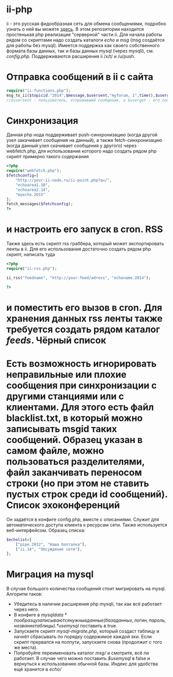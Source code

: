 ii-php
======
ii - это русская фидообразная сеть для обмена сообщениями, подробно узнать о ней вы можете [здесь](http://ii-net.tk/ii-doc/). 
В этом репозитории находится простенькая php реализация "серверной" части ii. Для начала работы рядом со скриптами надо создать каталоги *echo* и *msg* (msg создаётся для работы без mysql). Имеется поддержка как своего собственного формата базы данных, так и базы данных mysql (через mysqli), см. *config.php*. Поддерживаются расширения ii /x/t/ и /u/push.

Отправка сообщений в ii с сайта
======
```php
require("ii-functions.php");
msg_to_ii($topicid."2014",$message,$usersent,"myforum, 1",time(),$userget,$subject,"");
//$usersent - пользователь, отправивший сообщение, а $userget - его получивший.
```
Синхронизация
======
Данная php нода поддерживает push-синхронизацию (когда другой узел закачивает сообщения на данный), а также fetch-синхронизацию (когда данный узел скачивает сообщения у другого) через webfetch.php, для использования которого надо создать рядом php скрипт примерно такого содержания
```php
<?php
require("webfetch.php");
$fetchconfig=[
	"http://your-ii-node.ru/ii-point.php?q=/",
	"echoarea1.10",
	"echoarea2.14",
	"myecho.2015"
];
fetch_messages($fetchconfig);
?>
```
и настроить его запуск в cron.
RSS
======
Также здесь есть скрипт rss граббера, который может экспортировать ленты в ii. Для его использования достаточно создать рядом php скрипт, написать туда
```php
<?php
require("ii-rss.php");

ii_rss("feedname", "http://your-feed/adress", "echoname.2014");

?>
```
и поместить его вызов в cron. Для хранения данных rss ленты также требуется создать рядом каталог *feeds*.
Чёрный список
======
Есть возможность игнорировать неправильные или плохие сообщения при синхронизации с другими станциями или с клиентами. Для этого есть файл blacklist.txt, в который можно записывать msgid таких сообщений. Образец указан в самом файле, можно пользоваться разделителями, файл заканчивать переносом строки (но при этом не ставить пустых строк среди id сообщений).
Список эхоконференций
======
Он задаётся в конфиге config.php, вместе с описаниями. Служит для автоматического доступа клиента к ресурсам сети. Также используется веб-интерфейсом.
Образец списка:
```php
$echolist=[
	["pipe.2032", "Наша болталка"],
	["ii.14", "Обсуждение сети"],
];
```
Миграция на mysql
======
В случае большого количества сообщений стоит мигрировать на mysql. Алгоритм таков:

* Убедитесь в наличии расширения php mysqli, так как всё работает через него.
* В конфиге в *$mysqldata* по образцу записываются нужные данные (база данных, логин, пароль, название таблицы). *$usemysql* поставить в true.
* Запускаете скрипт *mysql-migrate.php*, который создаст таблицу и начнёт сбрасывать по порядку содержимое каждой эхи. Если скрипт прервался на полпути, запускаете снова (продолжит с того же места).
* Попробуйте переименовать каталог *msg/* и смотрите, всё ли работает. В случае чего можно поставить *$usemysql* в false и вернуться к использованию обычной базы. Индекс для удобства ещё хранится в *echo/*
